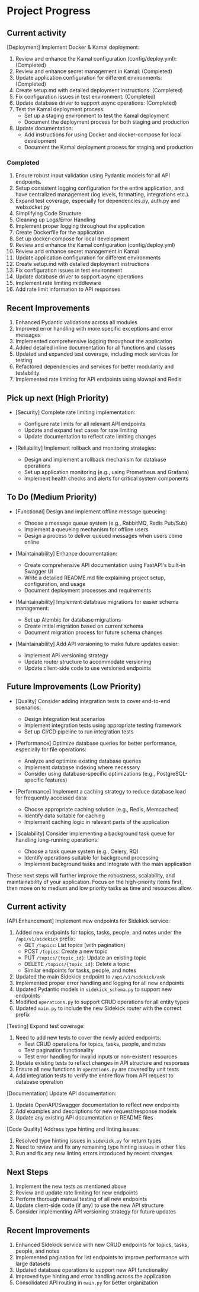 # Project Progress

## Current activity

[Deployment] Implement Docker & Kamal deployment:

1. Review and enhance the Kamal configuration (config/deploy.yml): (Completed)
2. Review and enhance secret management in Kamal: (Completed)
3. Update application configuration for different environments: (Completed)
4. Create setup.md with detailed deployment instructions: (Completed)
5. Fix configuration issues in test environment: (Completed)
6. Update database driver to support async operations: (Completed)
7. Test the Kamal deployment process:
   - Set up a staging environment to test the Kamal deployment
   - Document the deployment process for both staging and production
8. Update documentation:
   - Add instructions for using Docker and docker-compose for local development
   - Document the Kamal deployment process for staging and production

### Completed

1. Ensure robust input validation using Pydantic models for all API endpoints.
2. Setup consistent logging configuration for the entire application, and have centralized management (log levels, formatting, integrations etc.).
3. Expand test coverage, especially for dependencies.py, auth.py and websocket.py
4. Simplifying Code Structure
5. Cleaning up Logs/Error Handling
6. Implement proper logging throughout the application
7. Create Dockerfile for the application
8. Set up docker-compose for local development
9. Review and enhance the Kamal configuration (config/deploy.yml)
10. Review and enhance secret management in Kamal
11. Update application configuration for different environments
12. Create setup.md with detailed deployment instructions
13. Fix configuration issues in test environment
14. Update database driver to support async operations
15. Implement rate limiting middleware
16. Add rate limit information to API responses

## Recent Improvements

1. Enhanced Pydantic validations across all modules
2. Improved error handling with more specific exceptions and error messages
3. Implemented comprehensive logging throughout the application
4. Added detailed inline documentation for all functions and classes
5. Updated and expanded test coverage, including mock services for testing
6. Refactored dependencies and services for better modularity and testability
7. Implemented rate limiting for API endpoints using slowapi and Redis

## Pick up next (High Priority)

- [Security] Complete rate limiting implementation:
  - Configure rate limits for all relevant API endpoints
  - Update and expand test cases for rate limiting
  - Update documentation to reflect rate limiting changes

- [Reliability] Implement rollback and monitoring strategies:
  - Design and implement a rollback mechanism for database operations
  - Set up application monitoring (e.g., using Prometheus and Grafana)
  - Implement health checks and alerts for critical system components

## To Do (Medium Priority)

- [Functional] Design and implement offline message queueing:
  - Choose a message queue system (e.g., RabbitMQ, Redis Pub/Sub)
  - Implement a queueing mechanism for offline users
  - Design a process to deliver queued messages when users come online

- [Maintainability] Enhance documentation:
  - Create comprehensive API documentation using FastAPI's built-in Swagger UI
  - Write a detailed README.md file explaining project setup, configuration, and usage
  - Document deployment processes and requirements

- [Maintainability] Implement database migrations for easier schema management:
  - Set up Alembic for database migrations
  - Create initial migration based on current schema
  - Document migration process for future schema changes

- [Maintainability] Add API versioning to make future updates easier:
  - Implement API versioning strategy
  - Update router structure to accommodate versioning
  - Update client-side code to use versioned endpoints

## Future Improvements (Low Priority)

- [Quality] Consider adding integration tests to cover end-to-end scenarios:
  - Design integration test scenarios
  - Implement integration tests using appropriate testing framework
  - Set up CI/CD pipeline to run integration tests

- [Performance] Optimize database queries for better performance, especially for file operations:
  - Analyze and optimize existing database queries
  - Implement database indexing where necessary
  - Consider using database-specific optimizations (e.g., PostgreSQL-specific features)

- [Performance] Implement a caching strategy to reduce database load for frequently accessed data:
  - Choose appropriate caching solution (e.g., Redis, Memcached)
  - Identify data suitable for caching
  - Implement caching logic in relevant parts of the application

- [Scalability] Consider implementing a background task queue for handling long-running operations:
  - Choose a task queue system (e.g., Celery, RQ)
  - Identify operations suitable for background processing
  - Implement background tasks and integrate with the main application

These next steps will further improve the robustness, scalability, and maintainability of your application. Focus on the high-priority items first, then move on to medium and low priority tasks as time and resources allow.

## Current activity

[API Enhancement] Implement new endpoints for Sidekick service:

1. Added new endpoints for topics, tasks, people, and notes under the `/api/v1/sidekick` prefix:
   - GET `/topics`: List topics (with pagination)
   - POST `/topics`: Create a new topic
   - PUT `/topics/{topic_id}`: Update an existing topic
   - DELETE `/topics/{topic_id}`: Delete a topic
   - Similar endpoints for tasks, people, and notes
2. Updated the main Sidekick endpoint to `/api/v1/sidekick/ask`
3. Implemented proper error handling and logging for all new endpoints
4. Updated Pydantic models in `sidekick_schema.py` to support new endpoints
5. Modified `operations.py` to support CRUD operations for all entity types
6. Updated `main.py` to include the new Sidekick router with the correct prefix

[Testing] Expand test coverage:

1. Need to add new tests to cover the newly added endpoints:
   - Test CRUD operations for topics, tasks, people, and notes
   - Test pagination functionality
   - Test error handling for invalid inputs or non-existent resources
2. Update existing tests to reflect changes in API structure and responses
3. Ensure all new functions in `operations.py` are covered by unit tests
4. Add integration tests to verify the entire flow from API request to database operation

[Documentation] Update API documentation:

1. Update OpenAPI/Swagger documentation to reflect new endpoints
2. Add examples and descriptions for new request/response models
3. Update any existing API documentation or README files

[Code Quality] Address type hinting and linting issues:

1. Resolved type hinting issues in `sidekick.py` for return types
2. Need to review and fix any remaining type hinting issues in other files
3. Run and fix any new linting errors introduced by recent changes

## Next Steps

1. Implement the new tests as mentioned above
2. Review and update rate limiting for new endpoints
3. Perform thorough manual testing of all new endpoints
4. Update client-side code (if any) to use the new API structure
5. Consider implementing API versioning strategy for future updates

## Recent Improvements

1. Enhanced Sidekick service with new CRUD endpoints for topics, tasks, people, and notes
2. Implemented pagination for list endpoints to improve performance with large datasets
3. Updated database operations to support new API functionality
4. Improved type hinting and error handling across the application
5. Consolidated API routing in `main.py` for better organization
